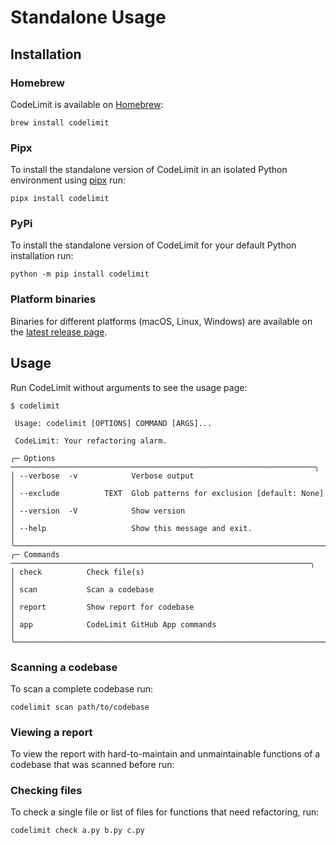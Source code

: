 # Standalone Usage

## Installation

### Homebrew

CodeLimit is available on
[Homebrew](https://formulae.brew.sh/formula/codelimit):

```shell
brew install codelimit
```

### Pipx

To install the standalone version of CodeLimit in an isolated Python
environment using [pipx](https://pypa.github.io/pipx) run:

```
pipx install codelimit
```

### PyPi

To install the standalone version of CodeLimit for your default Python
installation run:

```shell
python -m pip install codelimit
```

### Platform binaries

Binaries for different platforms (macOS, Linux, Windows) are available on the
[latest release
page](https://github.com/getcodelimit/codelimit/releases/latest).

## Usage

Run CodeLimit without arguments to see the usage page:

```shell
$ codelimit

 Usage: codelimit [OPTIONS] COMMAND [ARGS]...

 CodeLimit: Your refactoring alarm.

╭─ Options ────────────────────────────────────────────────────────────────────╮
│ --verbose  -v            Verbose output                                      │
│ --exclude          TEXT  Glob patterns for exclusion [default: None]         │
│ --version  -V            Show version                                        │
│ --help                   Show this message and exit.                         │
╰──────────────────────────────────────────────────────────────────────────────╯
╭─ Commands ───────────────────────────────────────────────────────────────────╮
│ check          Check file(s)                                                 │
│ scan           Scan a codebase                                               │
│ report         Show report for codebase                                      │
│ app            CodeLimit GitHub App commands                                │
╰──────────────────────────────────────────────────────────────────────────────╯
```

### Scanning a codebase

To scan a complete codebase run:

```shell
codelimit scan path/to/codebase
```

<div id="scan.cast" style="z-index: 1; position: relative;"></div>

### Viewing a report

To view the report with hard-to-maintain and unmaintainable functions of a
codebase that was scanned before run:

<div id="report.cast" style="z-index: 1; position: relative;"></div>

<script>
  window.onload = function(){
    AsciinemaPlayer.create('/assets/scan.cast', document.getElementById('scan.cast'));
    AsciinemaPlayer.create('/assets/report.cast', document.getElementById('report.cast'));
}
</script>

### Checking files

To check a single file or list of files for functions that need refactoring,
run:

```shell
codelimit check a.py b.py c.py
```

